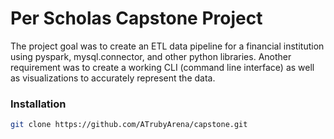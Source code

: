 # Per Scholas Capstone Project

The project goal was to create an ETL data pipeline for a financial institution using pyspark, mysql.connector, and other python libraries. Another
requirement was to create a working CLI (command line interface) as well as visualizations to accurately represent the data.

### Installation

```bash
git clone https://github.com/ATrubyArena/capstone.git
```
